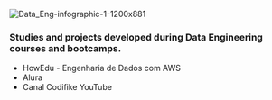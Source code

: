 ![Data_Eng-infographic-1-1200x881](https://user-images.githubusercontent.com/64717231/233179381-a286972e-405f-4b8e-a55f-a87cc5a85deb.jpeg)
### Studies and projects developed during Data Engineering courses and bootcamps.

- HowEdu - Engenharia de Dados com AWS
- Alura
- Canal Codifike YouTube

